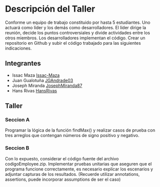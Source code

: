 
# Descripción del Taller 

Conforme un equipo de trabajo constituido por hasta 5 estudiantes. Uno actuará como líder y los demás como desarrolladores. El líder dirige la reunión, decide los puntos controversiales y divide actividades entre los otros miembros. Los desarrolladores implementan el código. Crear un repositorio en Github y subir el código trabajado para las siguientes indicaciones. 

## Integrantes

-  Issac Maza [Issac-Maza](https://www.github.com/octokatherine)
-  Juan Gualotuña [JGAndrade03](https://github.com/JGAndrade03)
-  Joseph Miranda [JosephMiranda87](https://github.com/JosephMiranda87)
-  Hans Rivas [HansRivas](https://github.com/HansRivas)
  
## Taller
### Seccion A 
Programar la lógica de la función findMax() y realizar casos de prueba con tres arreglos que contengan números de signo positivo y negativo. 
### Seccion B
Con lo expuesto, considerar el código fuente del archivo codigoEmployee.zip. Implementar pruebas unitarias que aseguren que el programa funcione correctamente, es necesario explicar los escenarios y adjuntar capturas de los resultados. 
(Recuerde utilizar annotations, assertions, puede incorporar assumptions de ser el caso)

